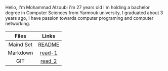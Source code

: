 Hello, I'm Mohammad Alzoubi i'm 27 years old i'm holding a bachelor degree in Computer Sciences from Yarmouk university, I graduated about 3 years ago, I have passion towards computer programing and computer networking.

    
|    Files      |        Links        |
|:-------------:|:-------------------:|
| Maind Set     | [README](README.md) |
| Markdown      | [read-1](read-1.md) | 
| GIT           | [read_2](read_2.md) |

